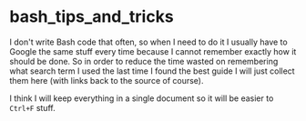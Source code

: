 # bash_tips_and_tricks

I don't write Bash code that often, so when I need to do it I usually have to
Google the same stuff every time because I cannot remember exactly how it should
be done. So in order to reduce the time wasted on remembering what search term
I used the last time I found the best guide I will just collect them here (with
links back to the source of course).

I think I will keep everything in a single document so it will be easier to
`Ctrl+F` stuff.
